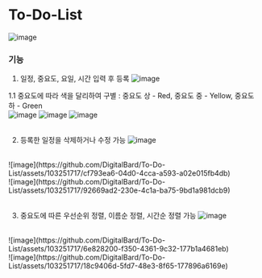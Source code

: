 # To-Do-List
![image](https://github.com/DigitalBard/To-Do-List/assets/103251717/be822b3b-1ef3-4145-a996-0a525505508e)


### 기능
1. 일정, 중요도, 요일, 시간 입력 후 등록
![image](https://github.com/DigitalBard/To-Do-List/assets/103251717/3130ad62-c3c5-4fc5-9920-400f81302629)

1.1 중요도에 따라 색을 달리하여 구별 : 중요도 상 - Red, 중요도 중 - Yellow, 중요도 하 - Green
<br>
![image](https://github.com/DigitalBard/To-Do-List/assets/103251717/b291203a-4f75-478b-a6d3-c5a001e23d48)
![image](https://github.com/DigitalBard/To-Do-List/assets/103251717/8bd1a99e-e62e-4b38-af8e-560eb18d46c2)
![image](https://github.com/DigitalBard/To-Do-List/assets/103251717/b710de4a-b6fb-4c25-8f65-0372d0b14901)
<br><br>

2. 등록한 일정을 삭제하거나 수정 가능
![image](https://github.com/DigitalBard/To-Do-List/assets/103251717/b3649d5a-3346-4939-8ddb-4ba7cebb05e8)
<br>
![image](https://github.com/DigitalBard/To-Do-List/assets/103251717/cf793ea6-04d0-4cca-a593-a02e015fb4db)
<br>
![image](https://github.com/DigitalBard/To-Do-List/assets/103251717/92669ad2-230e-4c1a-ba75-9bd1a981dcb9)
<br><br>

3. 중요도에 따른 우선순위 정렬, 이름순 정렬, 시간순 정렬 가능
![image](https://github.com/DigitalBard/To-Do-List/assets/103251717/dfd4b5d8-858d-41f6-ac21-7d5c5357fee8)
<br>
![image](https://github.com/DigitalBard/To-Do-List/assets/103251717/6e828200-f350-4361-9c32-177b1a4681eb)
<br>
![image](https://github.com/DigitalBard/To-Do-List/assets/103251717/18c9406d-5fd7-48e3-8f65-177896a6169e)



